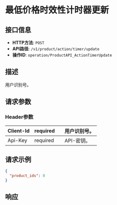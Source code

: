 # 最低价格时效性计时器更新

## 接口信息

- **HTTP方法**: `POST`
- **API路径**: `/v1/product/action/timer/update`
- **操作ID**: `operation/ProductAPI_ActionTimerUpdate`

## 描述

用户识别号。

## 请求参数

### Header参数

| Client-Id | required |  | 用户识别号。 |
|---|---|---|---|
| Api-Key | required |  | API-密钥。 |

## 请求示例

```json
{
  "product_ids": 0
}
```

## 响应
